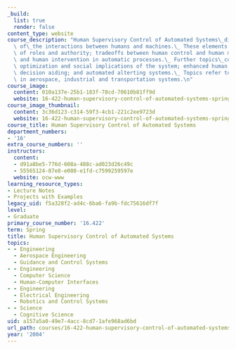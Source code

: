 ```yaml
---
_build:
  list: true
  render: false
content_type: website
course_description: "Human Supervisory Control of Automated Systems\_discusses elements\
  \ of\_the interactions between humans and machines.\_ These elements include: assignment\
  \ of roles and authority; tradeoffs between human control and human monitoring;\
  \ and human intervention in automatic processes.\_ Further topics\_comprise: performance,\
  \ optimization and social implications of the system; enhanced human interfaces;\
  \ decision aiding; and automated alterting systems.\_ Topics refer to applications\
  \ in aerospace, industrial and transportation systems.\n"
course_image:
  content: 010a137e-25b1-183f-78cd-70610b81ff9d
  website: 16-422-human-supervisory-control-of-automated-systems-spring-2004
course_image_thumbnail:
  content: 3c36d123-c314-59f3-4cb1-221c2ee9723d
  website: 16-422-human-supervisory-control-of-automated-systems-spring-2004
course_title: Human Supervisory Control of Automated Systems
department_numbers:
- '16'
extra_course_numbers: ''
instructors:
  content:
  - d91a8be5-776d-608a-488c-ad023d26c49c
  - 55565124-87e8-e080-e1fd-c7599259597e
  website: ocw-www
learning_resource_types:
- Lecture Notes
- Projects with Examples
legacy_uid: f5a328f2-ad4c-6ba6-fa9b-fdc75616df7f
level:
- Graduate
primary_course_number: '16.422'
term: Spring
title: Human Supervisory Control of Automated Systems
topics:
- - Engineering
  - Aerospace Engineering
  - Guidance and Control Systems
- - Engineering
  - Computer Science
  - Human-Computer Interfaces
- - Engineering
  - Electrical Engineering
  - Robotics and Control Systems
- - Science
  - Cognitive Science
uid: a157a5a0-49e7-4acc-8cd7-1afe968ad6bd
url_path: courses/16-422-human-supervisory-control-of-automated-systems-spring-2004
year: '2004'
---
```


